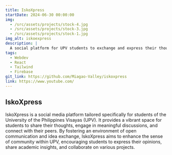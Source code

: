 ```yaml
---
title: IskoXpress
startDate: 2024-06-30 00:00:00
img:
  - /src/assets/projects/stock-4.jpg
  - /src/assets/projects/stock-3.jpg
  - /src/assets/projects/stock-1.jpg
img_alt: iskoexpress
description: |
  A social platform for UPV students to exchange and express their thoughts.
tags:
  - Webdev
  - React
  - Tailwind
  - Firebase
git_link: https://github.com/Miagao-Valley/iskoxpress
link: https://www.youtube.com/
---
```


## IskoXpress

IskoXpress is a social media platform tailored specifically for students of the University of the Philippines Visayas (UPV). It provides a vibrant space for students to share their thoughts, engage in meaningful discussions, and connect with their peers. By fostering an environment of open communication and idea exchange, IskoXpress aims to enhance the sense of community within UPV, encouraging students to express their opinions, share academic insights, and collaborate on various projects.


